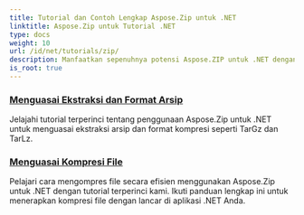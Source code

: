 ```yaml
---
title: Tutorial dan Contoh Lengkap Aspose.Zip untuk .NET
linktitle: Aspose.Zip untuk Tutorial .NET
type: docs
weight: 10
url: /id/net/tutorials/zip/
description: Manfaatkan sepenuhnya potensi Aspose.ZIP untuk .NET dengan tutorial terperinci dan contoh praktis kami. Pelajari cara mengompres, mengekstrak, dan mengelola file ZIP secara efisien di aplikasi .NET Anda.
is_root: true
---
```


### [Menguasai Ekstraksi dan Format Arsip](./mastering-archive-extraction-and-formats/)
Jelajahi tutorial terperinci tentang penggunaan Aspose.Zip untuk .NET untuk menguasai ekstraksi arsip dan format kompresi seperti TarGz dan TarLz.
### [Menguasai Kompresi File](./file-compress/)
Pelajari cara mengompres file secara efisien menggunakan Aspose.Zip untuk .NET dengan tutorial terperinci kami. Ikuti panduan lengkap ini untuk menerapkan kompresi file dengan lancar di aplikasi .NET Anda.